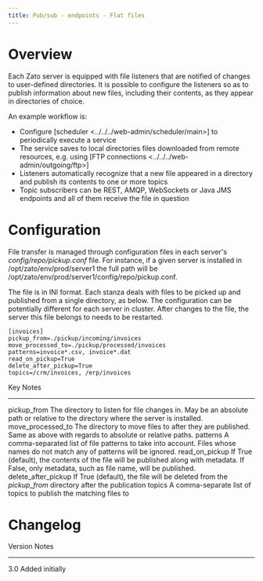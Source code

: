 ```yaml
---
title: Pub/sub - endpoints - Flat files
---
```


Overview
========

Each Zato server is equipped with file listeners that are notified of changes to user-defined directories. It is possible
to configure the listeners so as to publish information about new files, including their contents, as they appear in directories
of choice.

An example workflow is:

-   Configure [scheduler \<../../../web-admin/scheduler/main\>] to periodically execute a service
-   The service saves to local directories files downloaded from remote resources,
    e.g. using [FTP connections \<../../../web-admin/outgoing/ftp\>]
-   Listeners automatically recognize that a new file appeared in a directory and publish its contents to one or more topics
-   Topic subscribers can be REST, AMQP, WebSockets or Java JMS endpoints and all of them receive the file in question

Configuration
=============

File transfer is managed through configuration files in each server\'s *config/repo/pickup.conf* file. For instance, if a given
server is installed in /opt/zato/env/prod/server1 the full path will be /opt/zato/env/prod/server1/config/repo/pickup.conf.

The file is in INI format. Each stanza deals with files to be picked up and published from a single directory, as below.
The configuration can be potentially different for each server in cluster. After changes to the file, the server this
file belongs to needs to be restarted.

    [invoices]
    pickup_from=./pickup/incoming/invoices
    move_processed_to=./pickup/processed/invoices
    patterns=invoice*.csv, invoice*.dat
    read_on_pickup=True
    delete_after_pickup=True
    topics=/crm/invoices, /erp/invoices

  Key                   Notes
  --------------------- ---------------------------------------------------------------------------
  pickup_from           The directory to listen for file changes in. May be an absolute path
                        or relative to the directory where the server is installed.
  move_processed_to     The directory to move files to after they are published. Same as above
                        with regards to absolute or relative paths.
  patterns              A comma-separated list of file patterns to take into account. Files whose
                        names do not match any of patterns will be ignored.
  read_on_pickup        If True (default), the contents of the file will be published along with
                        metadata. If False, only metadata, such as file name, will be published.
  delete_after_pickup   If True (default), the file will be deleted from the *pickup_from*
                        directory after the publication
  topics                A comma-separate list of topics to publish the matching files to

Changelog
=========

  Version   Notes
  --------- -----------------
  3.0       Added initially
